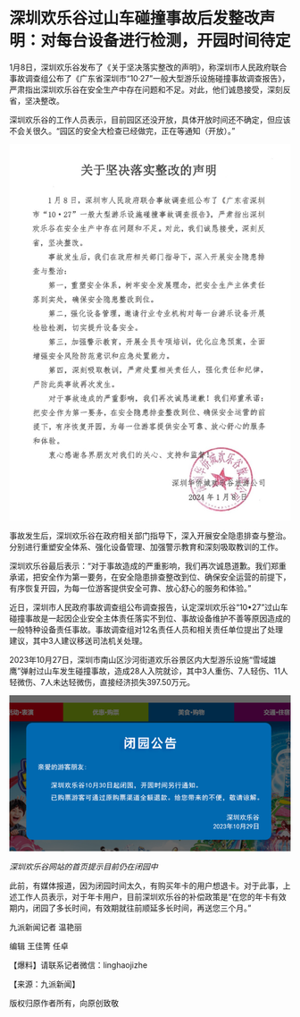 # 深圳欢乐谷过山车碰撞事故后发整改声明：对每台设备进行检测，开园时间待定

1月8日，深圳欢乐谷发布了《关于坚决落实整改的声明》，称深圳市人民政府联合事故调查组公布了《广东省深圳市“10·27”一般大型游乐设施碰撞事故调查报告》，严肃指出深圳欢乐谷在安全生产中存在问题和不足。对此，他们诚恳接受，深刻反省，坚决整改。

深圳欢乐谷的工作人员表示，目前园区还没开放，具体开放时间还不确定，但应该不会关很久。“园区的安全大检查已经做完，正在等通知（开放）。”

![5eebbfaf362f12d3ec109cf8982824d5.jpg](https://raw.githubusercontent.com/qqhsx/qqnews_image/main/2024/01/08/深圳欢乐谷过山车碰撞事故后发整改声明：对每台设备进行检测，开园时间待定/5eebbfaf362f12d3ec109cf8982824d5.jpg)

事故发生后，深圳欢乐谷在政府相关部门指导下，深入开展安全隐患排查与整治。分别进行重塑安全体系、强化设备管理、加强警示教育和深刻吸取教训的工作。

深圳欢乐谷最后表示：“对于事故造成的严重影响，我们再次诚恳道歉。我们郑重承诺，把安全作为第一要务，在安全隐患排查整改到位、确保安全运营的前提下，有序恢复开园，为每一位游客提供安全可靠、放心舒心的服务和体验。”

近日，深圳市人民政府事故调查组公布调查报告，认定深圳欢乐谷“10•27”过山车碰撞事故是一起因企业安全主体责任落实不到位、事故设备维护不善等原因造成的一般特种设备责任事故。事故调查组对12名责任人员和相关责任单位提出了处理建议，其中3人建议移送司法机关处理。

2023年10月27日，深圳市南山区沙河街道欢乐谷景区内大型游乐设施“雪域雄鹰”弹射过山车发生碰撞事故，造成28人入院就诊，其中3人重伤、7人轻伤、11人轻微伤、7人未达轻微伤，直接经济损失397.50万元。

![0e6a70c6be70d8b135a799b35a4d814c.jpg](https://raw.githubusercontent.com/qqhsx/qqnews_image/main/2024/01/08/深圳欢乐谷过山车碰撞事故后发整改声明：对每台设备进行检测，开园时间待定/0e6a70c6be70d8b135a799b35a4d814c.jpg)

_深圳欢乐谷网站的首页提示目前仍在闭园中_

此前，有媒体报道，因为闭园时间太久，有购买年卡的用户想退卡。对于此事，上述工作人员表示，对于年卡用户，目前深圳欢乐谷的补偿政策是“在您的年卡有效期内，闭园了多长时间，有效期就往前顺延多长时间，再送您三个月。”

九派新闻记者 温艳丽

编辑 王佳箐 任卓

【爆料】请联系记者微信：linghaojizhe

【来源：九派新闻】

版权归原作者所有，向原创致敬

